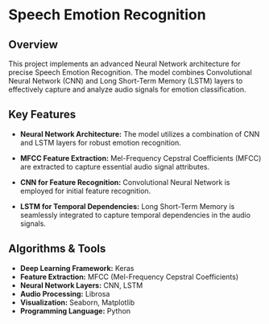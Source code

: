 # Speech Emotion Recognition

## Overview

This project implements an advanced Neural Network architecture for precise Speech Emotion Recognition. The model combines Convolutional Neural Network (CNN) and Long Short-Term Memory (LSTM) layers to effectively capture and analyze audio signals for emotion classification.

## Key Features

- **Neural Network Architecture:** The model utilizes a combination of CNN and LSTM layers for robust emotion recognition.

- **MFCC Feature Extraction:** Mel-Frequency Cepstral Coefficients (MFCC) are extracted to capture essential audio signal attributes.

- **CNN for Feature Recognition:** Convolutional Neural Network is employed for initial feature recognition.

- **LSTM for Temporal Dependencies:** Long Short-Term Memory is seamlessly integrated to capture temporal dependencies in the audio signals.

## Algorithms & Tools

- **Deep Learning Framework:** Keras
- **Feature Extraction:** MFCC (Mel-Frequency Cepstral Coefficients)
- **Neural Network Layers:** CNN, LSTM
- **Audio Processing:** Librosa
- **Visualization:** Seaborn, Matplotlib
- **Programming Language:** Python
